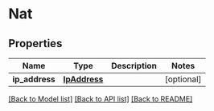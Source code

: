 # Nat

## Properties
Name | Type | Description | Notes
------------ | ------------- | ------------- | -------------
**ip_address** | [**IpAddress**](IpAddress.md) |  | [optional] 

[[Back to Model list]](../README.md#documentation-for-models) [[Back to API list]](../README.md#documentation-for-api-endpoints) [[Back to README]](../README.md)


